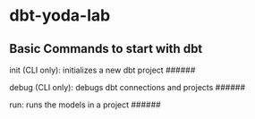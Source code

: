 # dbt-yoda-lab
## Basic Commands to start with dbt
init (CLI only): initializes a new dbt project  ###### <dbt init dbt_lab>

debug (CLI only): debugs dbt connections and projects ###### <dbt debug>

run: runs the models in a project ###### <dbt run>
